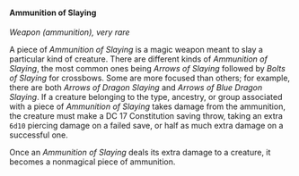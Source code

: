 #### Ammunition of Slaying
<!-- markdownlint-disable link-image-reference-definitions -->
[_metadata_:item_name]:- "Ammunition of Slaying"
[_metadata_:item_original_name]:- "Arrow of Slaying"
[_metadata_:item_type]:- "Weapon"
[_metadata_:ammunition_type]:- "any"
[_metadata_:ammunition_modification]:- "true"
[_metadata_:weapon_damage_modifier]:- "+6d10"
[_metadata_:item_rarity]:- "very rare"
[_metadata_:item_cursed]:- "false"
[_metadata_:requires_attunement]:- "false"
<!-- markdownlint-disable-next-line no-emphasis-as-heading -->
_Weapon (ammunition), very rare_

A piece of _Ammunition of Slaying_ is a magic weapon meant to slay a particular kind of creature.
There are different kinds of _Ammunition of Slaying_, the most common ones being _Arrows of Slaying_ followed by _Bolts of Slaying_ for crossbows.
Some are more focused than others; for example, there are both _Arrows of Dragon Slaying_ and _Arrows of Blue Dragon Slaying_.
If a creature belonging to the type, ancestry, or group associated with a piece of _Ammunition of Slaying_ takes damage from the ammunition, the creature must make a DC 17 Constitution saving throw, taking an extra `6d10` piercing damage on a failed save, or half as much extra damage on a successful one.

Once an _Ammunition of Slaying_ deals its extra damage to a creature, it becomes a nonmagical piece of ammunition.
